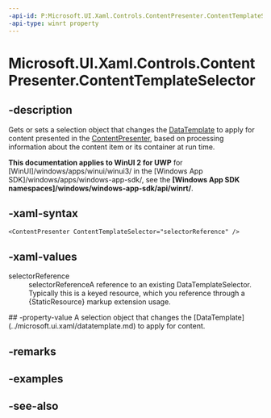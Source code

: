 ```yaml
---
-api-id: P:Microsoft.UI.Xaml.Controls.ContentPresenter.ContentTemplateSelector
-api-type: winrt property
---
```


<!-- Property syntax
public Windows.UI.Xaml.Controls.DataTemplateSelector ContentTemplateSelector { get;  set; }
-->

# Microsoft.UI.Xaml.Controls.ContentPresenter.ContentTemplateSelector

## -description
Gets or sets a selection object that changes the [DataTemplate](../microsoft.ui.xaml/datatemplate.md) to apply for content presented in the [ContentPresenter](contentpresenter.md), based on processing information about the content item or its container at run time.

**This documentation applies to WinUI 2 for UWP** for [WinUI]/windows/apps/winui/winui3/ in the [Windows App SDK]/windows/apps/windows-app-sdk/, see the **[Windows App SDK namespaces]/windows/windows-app-sdk/api/winrt/**.

## -xaml-syntax
```xaml
<ContentPresenter ContentTemplateSelector="selectorReference" />

```


## -xaml-values
<dl><dt>selectorReference</dt><dd>selectorReferenceA reference to an existing DataTemplateSelector. Typically this is a keyed resource, which you reference through a {StaticResource} markup extension usage.</dd>
</dl>
## -property-value
A selection object that changes the [DataTemplate](../microsoft.ui.xaml/datatemplate.md) to apply for content.

## -remarks

## -examples

## -see-also
